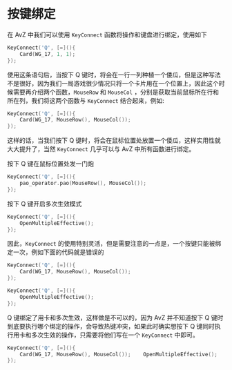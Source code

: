 <!--
 * @Coding: utf-8
 * @Author: vector-wlc
 * @Date: 2021-09-25 19:12:51
 * @Description: 
-->

# 按键绑定
在 AvZ 中我们可以使用 `KeyConnect` 函数将操作和键盘进行绑定，使用如下
```C++
KeyConnect('Q', [=](){
    Card(WG_17, 1, 1);
});
```

使用这条语句后，当按下 Q 键时，将会在一行一列种植一个倭瓜，但是这种写法不是很好，因为我们一局游戏很少情况只将一个卡片用在一个位置上，因此这个时候需要再介绍两个函数，`MouseRow` 和 `MouseCol` ，分别是获取当前鼠标所在行和所在列，我们将这两个函数与 `KeyConnect` 结合起来，例如:
```C++
KeyConnect('Q', [=](){
    Card(WG_17, MouseRow(), MouseCol());
});
```


这样的话，当我们按下 Q 键时，将会在鼠标位置处放置一个倭瓜，这样实用性就大大提升了，当然 `KeyConnect` 几乎可以与 AvZ 中所有函数进行绑定。

按下 Q 键在鼠标位置处发一门炮
```C++
KeyConnect('Q', [=](){
    pao_operator.pao(MouseRow(), MouseCol());
});
```

按下 Q 键开启多次生效模式
```C++
KeyConnect('Q', [=](){
    OpenMultipleEffective();
});
```


因此，`KeyConnect` 的使用特别灵活，但是需要注意的一点是，一个按键只能被绑定一次，例如下面的代码就是错误的
```C++
KeyConnect('Q', [=](){
    Card(WG_17, MouseRow(), MouseCol());
});

KeyConnect('Q', [=](){
    OpenMultipleEffective();
});
```

Q 键绑定了用卡和多次生效，这样做是不可以的，因为 AvZ 并不知道按下 Q 键时到底要执行哪个绑定的操作，会导致热键冲突，如果此时确实想按下 Q 键同时执行用卡和多次生效的操作，只需要将他们写在一个 `KeyConnect` 中即可。

```C++
KeyConnect('Q', [=](){
    Card(WG_17, MouseRow(), MouseCol());    OpenMultipleEffective();
});
```
